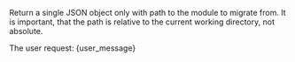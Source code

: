 Return a single JSON object only with path to the module to migrate from.
It is important, that the path is relative to the current working directory, not absolute.

The user request:
{user_message} 
